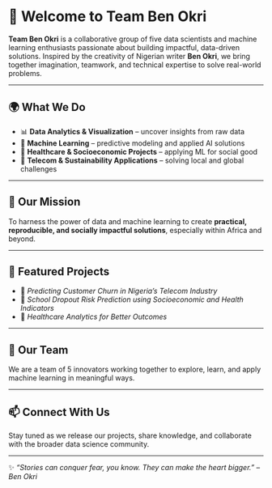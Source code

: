 # 👋 Welcome to Team Ben Okri

**Team Ben Okri** is a collaborative group of five data scientists and machine learning enthusiasts passionate about building impactful, data-driven solutions. Inspired by the creativity of Nigerian writer **Ben Okri**, we bring together imagination, teamwork, and technical expertise to solve real-world problems.

---

## 🌍 What We Do
- 📊 **Data Analytics & Visualization** – uncover insights from raw data  
- 🤖 **Machine Learning** – predictive modeling and applied AI solutions  
- 🏥 **Healthcare & Socioeconomic Projects** – applying ML for social good  
- 📡 **Telecom & Sustainability Applications** – solving local and global challenges  

---

## 🚀 Our Mission
To harness the power of data and machine learning to create **practical, reproducible, and socially impactful solutions**, especially within Africa and beyond.

---

## 📂 Featured Projects
- 🔮 *Predicting Customer Churn in Nigeria’s Telecom Industry*  
- 🏫 *School Dropout Risk Prediction using Socioeconomic and Health Indicators*  
- 💊 *Healthcare Analytics for Better Outcomes*  

---

## 👥 Our Team
We are a team of 5 innovators working together to explore, learn, and apply machine learning in meaningful ways.  

---

## 📫 Connect With Us
Stay tuned as we release our projects, share knowledge, and collaborate with the broader data science community.  

---
✨ *“Stories can conquer fear, you know. They can make the heart bigger.” – Ben Okri*  
